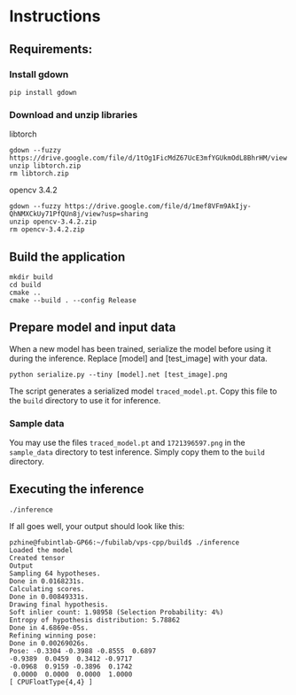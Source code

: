 # Instructions

## Requirements:

### Install gdown

```
pip install gdown
```

### Download and unzip libraries

libtorch

```
gdown --fuzzy https://drive.google.com/file/d/1tOg1FicMdZ67UcE3mfYGUkmOdL8BhrHM/view
unzip libtorch.zip
rm libtorch.zip
```

opencv 3.4.2
```
gdown --fuzzy https://drive.google.com/file/d/1mef8VFm9AkIjy-QhNMXCkUy71PfQUn8j/view?usp=sharing
unzip opencv-3.4.2.zip
rm opencv-3.4.2.zip
```

## Build the application 
```
mkdir build
cd build
cmake ..
cmake --build . --config Release
```

## Prepare model and input data
When a new model has been trained, serialize the model before using it during the inference.
Replace [model] and [test_image] with your data.
```
python serialize.py --tiny [model].net [test_image].png
```
The script generates a serialized model `traced_model.pt`. Copy this file to the `build` directory to use it for inference.

### Sample data
You may use the files `traced_model.pt` and `1721396597.png` in the `sample_data` directory to test inference. Simply copy them to the `build` directory.

## Executing the inference
```
./inference
```
If all goes well, your output should look like this:
```
pzhine@fubintlab-GP66:~/fubilab/vps-cpp/build$ ./inference
Loaded the model
Created tensor
Output
Sampling 64 hypotheses.
Done in 0.0168231s.
Calculating scores.
Done in 0.00849331s.
Drawing final hypothesis.
Soft inlier count: 1.98958 (Selection Probability: 4%)
Entropy of hypothesis distribution: 5.78862
Done in 4.6869e-05s.
Refining winning pose:
Done in 0.00269026s.
Pose: -0.3304 -0.3988 -0.8555  0.6897
-0.9389  0.0459  0.3412 -0.9717
-0.0968  0.9159 -0.3896  0.1742
 0.0000  0.0000  0.0000  1.0000
[ CPUFloatType{4,4} ]
```



